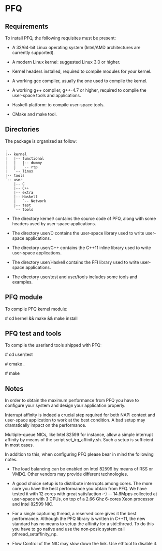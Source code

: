 PFQ
===========================================================================

Requirements
------------


To install PFQ, the following requisites must be present:

* A 32/64-bit Linux operating system (Intel/AMD architectures are currently supported).

* A modern Linux kernel: suggested Linux 3.0 or higher.  

* Kernel headers installed, required to compile modules for your kernel.  

* A working gcc compiler, usually the one used to compile the kernel.  

* A working g++ compiler, g++-4.7 or higher, required to compile the user-space tools and applications.  

* Haskell-platform: to compile user-space tools.

* CMake and make tool.


Directories 
----------- 


The package is organized as follow: 

    .
    |-- kernel
    |   |-- functional
    |   |   |-- dummy
    |   |   `-- rtp
    |   `-- linux
    |-- tools
    `-- user
        |-- C
        |-- C++
        |-- extra
        |-- Haskell
        |   `-- Network
        |-- test
        `-- tools

* The directory kernel/ contains the source code of PFQ, along with some
  headers used by user-space applications.

* The directory user/C contains the user-space library used to write user-space
  applications.

* The directory user/C++ contains the C++11 inline library used to write 
  user-space applications.

* The directory user/Haskell contains the FFI library used to write user-space applications.

* The directory user/test and user/tools includes some tools and examples.  


PFQ module
----------

To compile PFQ kernel module:

\# cd kernel && make && make install


PFQ test and tools
------------------

To compile the userland tools shipped with PFQ:
 
\# cd user/test

\# cmake .

\# make


Notes
-----

In order to obtain the maximum performance from PFQ you have to configure your system
and design your application properly.

Interrupt affinity is indeed a crucial step required for both NAPI context and user-space application to work at the best condition. A bad setup may dramatically impact on the performance.

Multiple-queue NICs, like Intel 82599 for instance, allow a simple interrupt affinity 
by means of the script set_irq_affinity.sh. Such a setup is sufficient in most cases.

In addition to this, when configuring PFQ please bear in mind the following notes. 

* The load balancing can be enabled on Intel 82599 by means of RSS or VMDQ. Other vendors may provide different technologies.

* A good choice setup is to distribute interrupts among cores. The more core you have the best performance you obtain from PFQ. We have tested it with 12 cores with great satisfaction :-) -- 14.8Mpps collected at user-space with 3 CPUs, on top of a 2.66 Ghz 6-cores Xeon processor and Intel 82599 NIC.

* For a single capturing thread, a reserved core gives it the best performance. Although the PFQ library is written in C++11, the new standard has no means to setup the affinity for a std::thread. To do this you have to go native and use the non-posix system call pthread_setaffinity_np.

* Flow Control of the NIC may slow down the link. Use ethtool to disable it.


